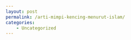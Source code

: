 ```yaml
---
layout: post
permalink: /arti-mimpi-kencing-menurut-islam/
categories:
    - Uncategorized
---
```


